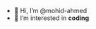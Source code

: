 - 👋 Hi, I’m @mohid-ahmed
- 👀 I’m interested in **coding**

<!---
mohid-ahmed/mohid-ahmed is a ✨ special ✨ repository because its `README.md` (this file) appears on your GitHub profile.
You can click the Preview link to take a look at your changes.
--->
